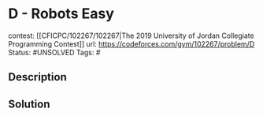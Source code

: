 # D - Robots Easy

contest: [[CFICPC/102267/102267|The 2019 University of Jordan Collegiate Programming Contest]]
url: https://codeforces.com/gym/102267/problem/D
Status: #UNSOLVED
Tags: #

## Description

## Solution

